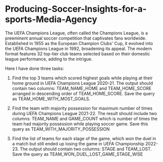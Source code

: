 # Producing-Soccer-Insights-for-a-sports-Media-Agency
The UEFA Champions League, often called the Champions League, is a preeminent annual soccer competition that captivates fans worldwide. Established in 1955 as the European Champion Clubs' Cup, it evolved into the UEFA Champions League in 1992, broadening its appeal. The modern format features 32 top-tier club teams selected based on their domestic league performance, adding to the intrigue.

Here I have done three tasks:

1. Find the top 3 teams which scored highest goals while playing at their home ground in UEFA Champions League 2020-21. The output should contain two columns: TEAM_NAME_HOME and TEAM_HOME_SCORE arranged in descending order of TEAM_HOME_SCORE. Save the query as TEAM_HOME_WITH_MOST_GOALS.

2. Find the team with majority possession for maximum number of times during UEFA Champions League 2021-22. The result should include two columns: TEAM_NAME and GAME_COUNT which is number of times the team had majority possession while playing soccer game. Save this query as TEAM_WITH_MAJORITY_POSSESSION

3. Find the list of teams for each stage of the game, which won the duel in a match but still ended up losing the game in UEFA Championship 2022-23. The output should contain two columns: STAGE and TEAM_LOST. Save the query as TEAM_WON_DUEL_LOST_GAME_STAGE_WISE
